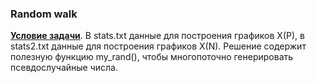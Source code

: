 ### Random walk

**[Условие задачи](./random_walk_task.pdf)**. В stats.txt данные для построения графиков X(P), в stats2.txt данные для построения графиков X(N). Решение содержит полезную функцию my_rand(), чтобы многопоточно генерировать псевдослучайные числа.



